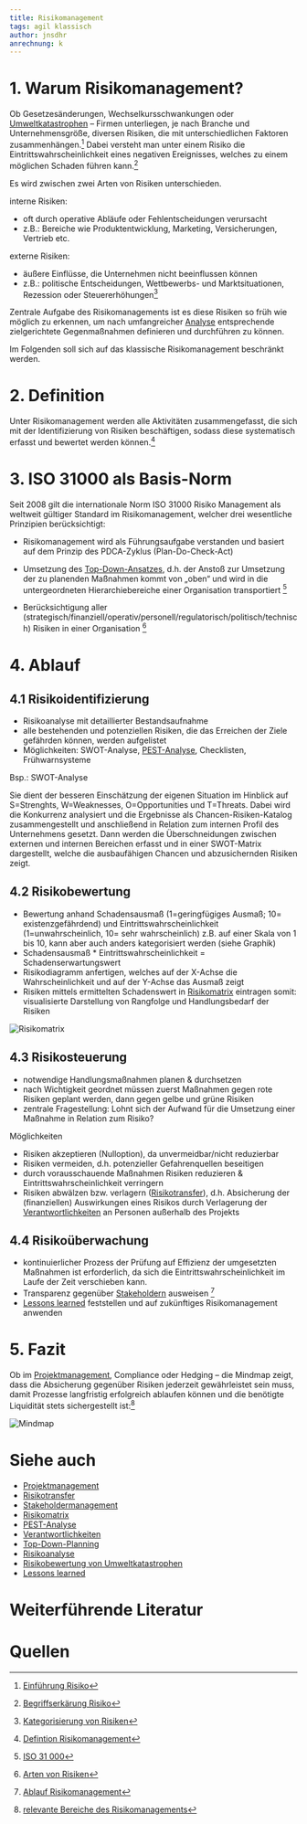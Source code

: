 ```yaml
---
title: Risikomanagement
tags: agil klassisch
author: jnsdhr
anrechnung: k 
---
```


 # 1. Warum Risikomanagement?
 
Ob Gesetzesänderungen, Wechselkursschwankungen oder [Umweltkatastrophen](Risikobewertung_von_Umweltrisiken.md) – Firmen unterliegen, je nach Branche und Unternehmensgröße, diversen Risiken, die mit unterschiedlichen Faktoren zusammenhängen.[^1]
Dabei versteht man unter einem Risiko die Eintrittswahrscheinlichkeit eines negativen Ereignisses, welches zu einem möglichen Schaden führen kann.[^2]

Es wird zwischen zwei Arten von Risiken unterschieden.

interne Risiken:
-  oft durch operative Abläufe oder Fehlentscheidungen verursacht
- z.B.: Bereiche wie Produktentwicklung, Marketing, Versicherungen, Vertrieb etc.

externe Risiken:
- äußere Einflüsse, die Unternehmen nicht beeinflussen können
- z.B.: politische Entscheidungen, Wettbewerbs- und Marktsituationen, Rezession oder Steuererhöhungen[^3]

Zentrale Aufgabe des Risikomanagements ist es diese Risiken so früh wie möglich zu erkennen, um nach umfangreicher [Analyse](Risikoanalyse_und_Visualisierung.md) entsprechende zielgerichtete Gegenmaßnahmen definieren und durchführen zu können.

Im Folgenden soll sich auf das klassische Risikomanagement beschränkt werden.

# 2. Definition
Unter Risikomanagement werden alle Aktivitäten zusammengefasst, die sich mit der Identifizierung von Risiken beschäftigen, sodass diese systematisch erfasst und bewertet werden können.[^4]  

# 3. ISO 31000 als Basis-Norm
Seit 2008 gilt die internationale Norm ISO 31000 Risiko Management als weltweit gültiger Standard im Risikomanagement, welcher drei wesentliche Prinzipien berücksichtigt: 

-  Risikomanagement wird als Führungsaufgabe verstanden und basiert auf dem Prinzip des PDCA-Zyklus (Plan-Do-Check-Act)

-  Umsetzung des [Top-Down-Ansatzes](Top_Down_Planning.md), d.h. der Anstoß zur Umsetzung der zu planenden Maßnahmen kommt von „oben“ und wird in die untergeordneten Hierarchiebereiche einer Organisation transportiert [^5]

- Berücksichtigung aller (strategisch/finanziell/operativ/personell/regulatorisch/politisch/technisch) Risiken in einer Organisation [^6]

# 4. Ablauf

## 4.1 Risikoidentifizierung

- Risikoanalyse mit detaillierter Bestandsaufnahme
- alle bestehenden und potenziellen Risiken, die das Erreichen der Ziele gefährden können, werden aufgelistet
- Möglichkeiten: SWOT-Analyse, [PEST-Analyse](PEST_Analyse.md), Checklisten, Frühwarnsysteme

Bsp.: SWOT-Analyse

Sie dient der besseren Einschätzung der eigenen Situation im Hinblick auf S=Strenghts, W=Weaknesses, O=Opportunities und T=Threats. Dabei wird die Konkurrenz analysiert und die Ergebnisse als Chancen-Risiken-Katalog zusammengestellt und anschließend in Relation zum internen Profil des Unternehmens gesetzt.
Dann werden die Überschneidungen zwischen externen und internen Bereichen erfasst und in einer SWOT-Matrix dargestellt, welche die ausbaufähigen Chancen und abzusichernden Risiken zeigt.

## 4.2 Risikobewertung

- Bewertung anhand Schadensausmaß (1=geringfügiges Ausmaß; 10= existenzgefährdend) und Eintrittswahrscheinlichkeit (1=unwahrscheinlich, 10= sehr wahrscheinlich) z.B. auf einer Skala von 1 bis 10, kann aber auch anders kategorisiert werden (siehe Graphik)
- Schadensausmaß * Eintrittswahrscheinlichkeit = Schadenserwartungswert
- Risikodiagramm anfertigen, welches auf der X-Achse die Wahrscheinlichkeit und auf der Y-Achse das Ausmaß zeigt
- Risiken mittels ermittelten Schadenswert in [Risikomatrix](Risikomatrix.md) eintragen
somit: visualisierte Darstellung von Rangfolge und Handlungsbedarf der Risiken 

![Risikomatrix](Risikomanagement/Risikomatrix.jpg)

## 4.3 Risikosteuerung

- notwendige Handlungsmaßnahmen planen & durchsetzen
- nach Wichtigkeit geordnet müssen zuerst Maßnahmen gegen rote Risiken geplant werden, dann gegen gelbe und grüne Risiken 
- zentrale Fragestellung: Lohnt sich der Aufwand für die Umsetzung einer Maßnahme in Relation zum Risiko?

Möglichkeiten

- Risiken akzeptieren (Nulloption), da unvermeidbar/nicht reduzierbar
- Risiken vermeiden, d.h. potenzieller Gefahrenquellen beseitigen
- durch vorausschauende Maßnahmen Risiken reduzieren & Eintrittswahrscheinlichkeit verringern
- Risiken abwälzen bzw. verlagern ([Risikotransfer](Risikotransfer.md)), d.h. Absicherung der (finanziellen) Auswirkungen eines Risikos durch Verlagerung  der [Verantwortlichkeiten](Verantwortlichkeiten.md) an Personen außerhalb des Projekts

## 4.4 Risikoüberwachung

- kontinuierlicher Prozess der Prüfung auf Effizienz der umgesetzten Maßnahmen ist erforderlich, da sich die Eintrittswahrscheinlichkeit im Laufe der Zeit verschieben kann. 
- Transparenz gegenüber [Stakeholdern](Stakeholdermanagement.md) ausweisen [^7]
- [Lessons learned](Lessons_Learned.md) feststellen und auf zukünftiges Risikomanagement anwenden
# 5. Fazit

Ob im [Projektmanagement](Projektmanagement.md), Compliance oder Hedging – die Mindmap zeigt, dass die Absicherung gegenüber Risiken jederzeit gewährleistet sein muss, damit Prozesse langfristig erfolgreich ablaufen können und die benötigte Liquidität stets sichergestellt ist:[^8]

![Mindmap](Risikomanagement/Risikomanagement.jpg)

# Siehe auch
- [Projektmanagement](Projektmanagement.md)
- [Risikotransfer](Risikotransfer.md)
- [Stakeholdermanagement](Stakeholdermanagement.md)
- [Risikomatrix](Risikomatrix.md)
- [PEST-Analyse](PEST_Analyse.md)
- [Verantwortlichkeiten](Verantwortlichkeiten.md)
- [Top-Down-Planning](Top_Down_Planning.md)
- [Risikoanalyse](Risikoanalyse_und_Visualisierung.md)
- [Risikobewertung von Umweltkatastrophen](Risikobewertung_von_Umweltrisiken.md)
- [Lessons learned](Lessons_Learned.md)

# Weiterführende Literatur


# Quellen

[^1]: [Einführung Risiko](https://sevdesk.de/blog/risikomanagement/#definition)
[^2]: [Begriffserkärung Risiko](https://www.business-wissen.de/hb/ziele-und-aufgaben-des-risikomanagements-im-unternehmen/)
[^3]: [Kategorisierung von Risiken](https://treuenfels-personalberatung.com/fokusthemen/risikomanagement/)
[^4]: [Defintion Risikomanagement](https://www.business-wissen.de/premium/risiken-identifizieren/)
[^5]: [ISO 31 000](https://www.risikomanagement-wissen.de/risikomanagement/risikomanagement-einfuehrung/iso_31000/)
[^6]: [Arten von Risiken](https://sevdesk.de/blog/risikomanagement/#ziele)
[^7]: [Ablauf Risikomanagement](https://sevdesk.de/blog/risikomanagement/#definition)
[^8]: [relevante Bereiche des Risikomanagements](https://wirtschaftslexikon.gabler.de/sites/default/files/graph/extended/risikomanagement-42454.png)
